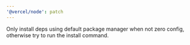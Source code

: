 ```yaml
---
'@vercel/node': patch
---
```


Only install deps using default package manager when not zero config, otherwise try to run the install command.
